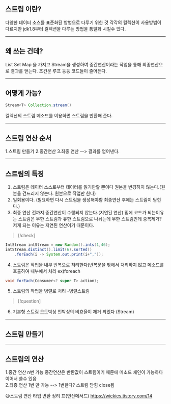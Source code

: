 ## 스트림 이란?
다양한 데이터 소스를 표준화된 방법으로 다루기 위한 것 
각각의 컬렉션이 사용방법이 다르지만 jdk1.8부터 컬렉션을 다루는 방법을 통일화 시킬수 있다.

---

## 왜 쓰는 건데?
List Set Map 을 가지고 Stream을 생성하여 중간연산이라는 작업을 통해 최종연산으로 결과를 얻는다. 조건문 루프 등등 코드들이 줄어든다. 

---


## 어떻게 가능?

```java
Stream<T> Collection.stream()
```
컬렉션의 스트림 메소드를 이용하면 스트림을 반환해 준다.

---

## 스트림 연산 순서
1.스트림 만들기
2.중간연산
3.최종 연산 --> 결과를 얻어낸다.

---

## 스트림의 특징

1. 스트림은 데이터 소스로부터 데이터를 읽기만할 뿐이다 원본을 변경하지 않는다.(원본을 건드리지 않는다. 원본으로 작업만 한다)
2. 일회용이다. (필요하면 다시 스트림을 생성해야함 최종연산 후에는 스트림이 닫힌다.)
3. 최종 연산 전까지 중간연산이 수행되지 않는다.(지연된 연산)
 밑에 코드가 되는이유는 스트림은 무한 스트림과 유한 스트림으로 나뉘는데 
 무한 스트림인데 중복제거? 저게 되는 이유는 지연된 연산이기 때문이다.   

>[!check]

```java
IntStream intStream = new Random().ints(1,46); 
intStream.distinct().limit(6).sorted()
	.forEach(i -> System.out.print(i+","));
```
4. 스트림은 작업을 내부 반복으로 처리한다(반복문을 밖에서 처리하지 않고 메소드를 호출하여 내부에서 처리 ex)foreach

```java
void forEach(Consumer<? super T> action);
```
5. 스트림의 작업을 병렬로 처리 -병렬스트림
>[!question]
6. 기본형 스트림
	오토박싱 언박싱의 비효울이 제거 되었다 (Stream)
 
---

## 스트림 만들기



---

## 스트림의 연산

1.중간 연산 n번 가능 중간연산은 반환값이 스트림이기 때문에 메소드 체인이 가능하다 이어서 쓸수 있음  
2.최종 연산 1번 만 가능 --> 1번한다? 스트림 닫힘 close됨

😃스트림 연산 타입 변환 정리 표(연산메서드)
<https://wickies.tistory.com/14>


